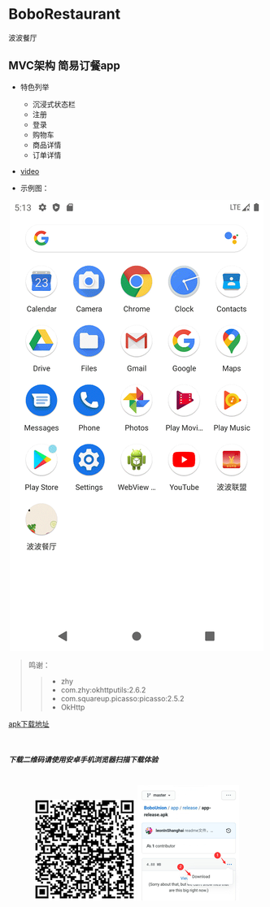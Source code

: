 # BoboRestaurant
波波餐厅

## MVC架构 简易订餐app

* 特色列举
    * 沉浸式状态栏
    * 注册
    * 登录
    * 购物车
    * 商品详情
    * 订单详情

* <a href="https://mp.weixin.qq.com/s?__biz=MzIzNjU5NDk1MQ==&mid=2247483751&idx=1&sn=c41cdd65a1b521cfe5a342bfc8776791&chksm=e8d4330fdfa3ba196e4f1227a8e106ca3269215cf05ba92bf8bbf171b6571628cc443c26f6a1&token=1185001004&lang=zh_CN#rd">video</a>

* 示例图：

<div align="center">
<img src="https://github.com/leonInShanghai/BoboRestaurant/blob/master/photo/demo.gif?raw=true" alt="示例图"/>
</div>

>鸣谢：
>> * zhy
>> * com.zhy:okhttputils:2.6.2
>> * com.squareup.picasso:picasso:2.5.2
>> * OkHttp

<a href="https://github.com/leonInShanghai/BoboRestaurant/blob/master/app/release/app-release.apk" target="_blank">apk下载地址</a>

<br/>

##### 下载二维码请使用安卓手机浏览器扫描下载体验
<br/>
<div align="center">
<img src="https://github.com/leonInShanghai/BoboRestaurant/blob/master/photo/download_qr_code.png?raw=true" alt="下载二维码"/>
<img src="https://github.com/leonInShanghai/BoboRestaurant/blob/master/photo/download%20_schematic.png?raw=true" alt="下载操作示例图"/>
</div>